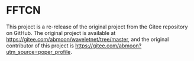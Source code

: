 # FFTCN
This project is a re-release of the original project from the Gitee repository on GitHub. The original project is available at https://gitee.com/abmoon/waveletnet/tree/master, and the original contributor of this project is https://gitee.com/abmoon?utm_source=poper_profile.
